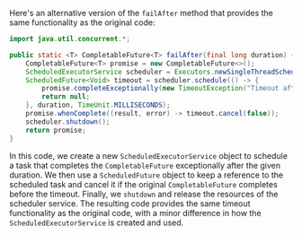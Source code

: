 Here's an alternative version of the `failAfter` method that provides the same functionality as the original code:

```java
import java.util.concurrent.*;

public static <T> CompletableFuture<T> failAfter(final long duration) {
    CompletableFuture<T> promise = new CompletableFuture<>();
    ScheduledExecutorService scheduler = Executors.newSingleThreadScheduledExecutor();
    ScheduledFuture<Void> timeout = scheduler.schedule(() -> {
        promise.completeExceptionally(new TimeoutException("Timeout after " + duration));
        return null;
    }, duration, TimeUnit.MILLISECONDS);
    promise.whenComplete((result, error) -> timeout.cancel(false));
    scheduler.shutdown();
    return promise;
}
```

In this code, we create a new `ScheduledExecutorService` object to schedule a task that completes the `CompletableFuture` exceptionally after the given duration. We then use a `ScheduledFuture` object to keep a reference to the scheduled task and cancel it if the original `CompletableFuture` completes before the timeout. Finally, we `shutdown` and release the resources of the scheduler service. The resulting code provides the same timeout functionality as the original code, with a minor difference in how the `ScheduledExecutorService` is created and used.